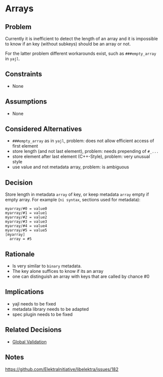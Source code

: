 # Arrays

## Problem

Currently it is inefficient to detect the length of an array and
it is impossible to know if an key (without subkeys) should be
an array or not.

For the latter problem different workarounds exist, such as
`###empty_array` in `yajl`.

## Constraints

- None

## Assumptions

- None

## Considered Alternatives

- `###empty_array` as in `yajl`, problem: does not allow efficient access of first element
- store length (and not last element), problem: needs prepending of `#_...`
- store element after last element (C++-Style), problem: very unusual style
- use value and not metadata array, problem: is ambiguous

## Decision

Store length in metadata `array` of key, or keep metadata `array` empty if empty array.
For example (`ni syntax`, sections used for metadata):

```
myarray/#0 = value0
myarray/#1 = value1
myarray/#2 = value2
myarray/#3 = value3
myarray/#4 = value4
myarray/#5 = value5
[myarray]
  array = #5
```

## Rationale

- Is very similar to `binary` metadata.
- The key alone suffices to know if its an array
- one can distinguish an array with keys that are called by chance #0

## Implications

- yajl needs to be fixed
- metadata library needs to be adapted
- spec plugin needs to be fixed

## Related Decisions

- [Global Validation](global_validation.md)

## Notes

https://github.com/ElektraInitiative/libelektra/issues/182
